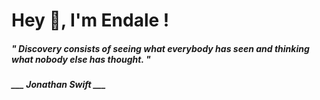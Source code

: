 <h1 title="head"> Hey 👋, I'm Endale !</h1>

**<h5><i>" Discovery consists of seeing what everybody has seen and thinking what nobody else has thought. "</i></h5>**

*<b>___ Jonathan Swift ___</b>*
